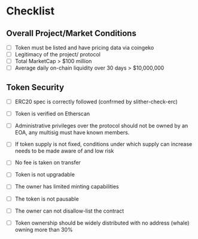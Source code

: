 # Checklist

## Overall Project/Market Conditions

- [ ] Token must be listed and have pricing data via coingeko
- [ ] Legitimacy of the project/ protocol
- [ ] Total MarketCap > $100 million
- [ ] Average daily on-chain liquidity over 30 days > $10,000,000

## Token Security 
- [ ] ERC20 spec is correctly followed (confrmed by slither-check-erc)
- [ ] Token is verified on Etherscan
- [ ] Administrative privileges over the protocol should not be owned by an EOA, any multisig must have known members.
- [ ] If token supply is not fixed, conditions under which supply can increase needs to be made aware of and low risk 
- [ ] No fee is taken on transfer
- [ ] Token is not upgradable
- [ ] The owner has limited minting capabilities
- [ ] The token is not pausable
- [ ] The owner can not disallow-list the contract
- [ ] Token ownership should be widely distributed with no address (whale) owning more than 30% 

